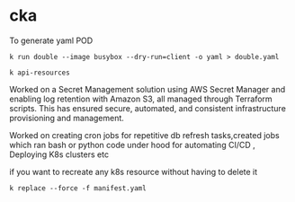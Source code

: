 # cka

To generate yaml POD
```
k run double --image busybox --dry-run=client -o yaml > double.yaml
```

```
k api-resources
```

Worked on a Secret Management solution using AWS Secret Manager and enabling log retention with Amazon S3, all managed through Terraform scripts. This has ensured secure, automated, and consistent infrastructure provisioning and management.


Worked on creating cron jobs for repetitive db refresh tasks,created jobs which ran bash or python code under hood for automating CI/CD , Deploying K8s clusters etc


if you want to recreate any k8s resource without having to delete it
```
k replace --force -f manifest.yaml
```